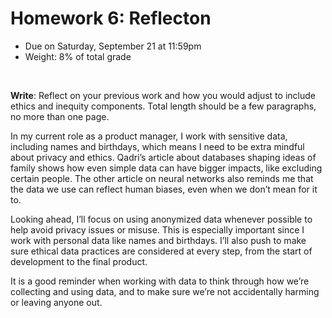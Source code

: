 # Homework 6: Reflecton

- Due on Saturday, September 21 at 11:59pm
- Weight: 8% of total grade

<br>

**Write**: Reflect on your previous work and how you would adjust to include ethics and inequity components. Total length should be a few paragraphs, no more than one page.

In my current role as a product manager, I work with sensitive data, including names and birthdays, which means I need to be extra mindful about privacy and ethics. Qadri’s article about databases shaping ideas of family shows how even simple data can have bigger impacts, like excluding certain people. The other article on neural networks also reminds me that the data we use can reflect human biases, even when we don’t mean for it to.

Looking ahead, I’ll focus on using anonymized data whenever possible to help avoid privacy issues or misuse. This is especially important since I work with personal data like names and birthdays. I’ll also push to make sure ethical data practices are considered at every step, from the start of development to the final product. 

It is a good reminder when working with data to think through how we’re collecting and using data, and to make sure we’re not accidentally harming or leaving anyone out.
